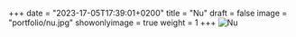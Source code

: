 +++
date = "2023-17-05T17:39:01+0200"
title = "Nu"
draft = false
image = "portfolio/nu.jpg"
showonlyimage = true
weight = 1
+++
![Nu](https://www.myriampitte.art/img/portfolio/nu.jpg?raw=true)







